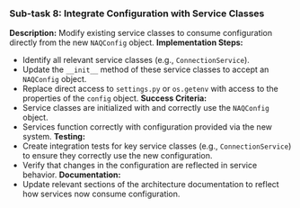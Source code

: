 ### Sub-task 8: Integrate Configuration with Service Classes
**Description:** Modify existing service classes to consume configuration directly from the new `NAQConfig` object.
**Implementation Steps:**
- Identify all relevant service classes (e.g., `ConnectionService`).
- Update the `__init__` method of these service classes to accept an `NAQConfig` object.
- Replace direct access to `settings.py` or `os.getenv` with access to the properties of the `config` object.
**Success Criteria:**
- Service classes are initialized with and correctly use the `NAQConfig` object.
- Services function correctly with configuration provided via the new system.
**Testing:**
- Create integration tests for key service classes (e.g., `ConnectionService`) to ensure they correctly use the new configuration.
- Verify that changes in the configuration are reflected in service behavior.
**Documentation:**
- Update relevant sections of the architecture documentation to reflect how services now consume configuration.